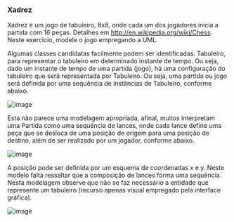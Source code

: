 ### Xadrez

Xadrez é um jogo de tabuleiro, 8x8, onde cada um dos jogadores inicia a partida com 16 peças. Detalhes em http://en.wikipedia.org/wiki/Chess. Neste exercício, modele o jogo empregando a UML.

Algumas classes candidatas facilmente podem ser identificadas. Tabuleiro, para representar o tabuleiro em determinado instante de tempo. Ou seja, dado um instante de tempo de uma partida (jogo), há uma configuração do tabuleiro que será representada por Tabuleiro. Ou seja, uma partida ou jogo será definida por uma sequência de instâncias de Tabuleiro, conforme abaixo.

![image](https://user-images.githubusercontent.com/1735792/90530306-1afff400-e14b-11ea-8681-3dbd4ce9cd02.png)

Esta não parece uma modelagem apropriada, afinal, muitos interpretam uma Partida como uma sequência de lances, onde cada lance define uma peça que se desloca de uma posição de origem para uma posição de destino, além de ser realizado por um jogador, conforme abaixo.

![image](https://user-images.githubusercontent.com/1735792/90530363-2fdc8780-e14b-11ea-94ba-b3298a5f8975.png)

A posição pode ser definida por um esquema de coordenadas x e y. Neste modelo falta ressaltar que a composição de lances forma uma sequência. Nesta modelagem observe que não se faz necessário a entidade que represente um tabuleiro (recurso apenas visual empregado pela interface gráfica).

![image](https://user-images.githubusercontent.com/1735792/90530425-3e2aa380-e14b-11ea-833f-8e1e83e8d71d.png)

